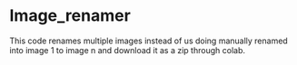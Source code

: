 # Image_renamer
This code renames multiple images instead of us doing manually renamed into image 1 to image n and download it as a zip through colab.
